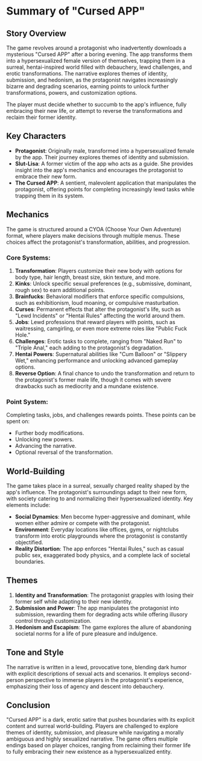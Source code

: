 # Summary of "Cursed APP"

## Story Overview
The game revolves around a protagonist who inadvertently downloads a mysterious "Cursed APP" after a boring evening. The app transforms them into a hypersexualized female version of themselves, trapping them in a surreal, hentai-inspired world filled with debauchery, lewd challenges, and erotic transformations. The narrative explores themes of identity, submission, and hedonism, as the protagonist navigates increasingly bizarre and degrading scenarios, earning points to unlock further transformations, powers, and customization options.

The player must decide whether to succumb to the app's influence, fully embracing their new life, or attempt to reverse the transformations and reclaim their former identity.

## Key Characters
- **Protagonist**: Originally male, transformed into a hypersexualized female by the app. Their journey explores themes of identity and submission.
- **Slut-Lisa**: A former victim of the app who acts as a guide. She provides insight into the app's mechanics and encourages the protagonist to embrace their new form.
- **The Cursed APP**: A sentient, malevolent application that manipulates the protagonist, offering points for completing increasingly lewd tasks while trapping them in its system.

## Mechanics
The game is structured around a CYOA (Choose Your Own Adventure) format, where players make decisions through multiple menus. These choices affect the protagonist's transformation, abilities, and progression.

### Core Systems:
1. **Transformation**: Players customize their new body with options for body type, hair length, breast size, skin texture, and more.
2. **Kinks**: Unlock specific sexual preferences (e.g., submissive, dominant, rough sex) to earn additional points.
3. **Brainfucks**: Behavioral modifiers that enforce specific compulsions, such as exhibitionism, loud moaning, or compulsive masturbation.
4. **Curses**: Permanent effects that alter the protagonist's life, such as "Lewd Incidents" or "Hentai Rules" affecting the world around them.
5. **Jobs**: Lewd professions that reward players with points, such as waitressing, camgirling, or even more extreme roles like "Public Fuck Hole."
6. **Challenges**: Erotic tasks to complete, ranging from "Naked Run" to "Triple Anal," each adding to the protagonist's degradation.
7. **Hentai Powers**: Supernatural abilities like "Cum Balloon" or "Slippery Wet," enhancing performance and unlocking advanced gameplay options.
8. **Reverse Option**: A final chance to undo the transformation and return to the protagonist's former male life, though it comes with severe drawbacks such as mediocrity and a mundane existence.

### Point System:
Completing tasks, jobs, and challenges rewards points. These points can be spent on:
- Further body modifications.
- Unlocking new powers.
- Advancing the narrative.
- Optional reversal of the transformation.

## World-Building
The game takes place in a surreal, sexually charged reality shaped by the app's influence. The protagonist's surroundings adapt to their new form, with society catering to and normalizing their hypersexualized identity. Key elements include:
- **Social Dynamics**: Men become hyper-aggressive and dominant, while women either admire or compete with the protagonist.
- **Environment**: Everyday locations like offices, gyms, or nightclubs transform into erotic playgrounds where the protagonist is constantly objectified.
- **Reality Distortion**: The app enforces "Hentai Rules," such as casual public sex, exaggerated body physics, and a complete lack of societal boundaries.

## Themes
1. **Identity and Transformation**: The protagonist grapples with losing their former self while adapting to their new identity.
2. **Submission and Power**: The app manipulates the protagonist into submission, rewarding them for degrading acts while offering illusory control through customization.
3. **Hedonism and Escapism**: The game explores the allure of abandoning societal norms for a life of pure pleasure and indulgence.

## Tone and Style
The narrative is written in a lewd, provocative tone, blending dark humor with explicit descriptions of sexual acts and scenarios. It employs second-person perspective to immerse players in the protagonist's experience, emphasizing their loss of agency and descent into debauchery.

## Conclusion
"Cursed APP" is a dark, erotic satire that pushes boundaries with its explicit content and surreal world-building. Players are challenged to explore themes of identity, submission, and pleasure while navigating a morally ambiguous and highly sexualized narrative. The game offers multiple endings based on player choices, ranging from reclaiming their former life to fully embracing their new existence as a hypersexualized entity.